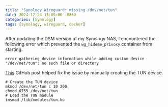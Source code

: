 ```yaml
---
title: "Synology Wireguard: missing /dev/net/tun"
date: 2024-12-24 15:00:00 -0800
categories: [Synology]
tags: [synology, wireguard, docker]
---
```


After updating the DSM version of my Synology NAS, I encountered the following error which prevented the `wg_hideme_privoxy` container from starting.

```
error gathering device information while adding custom device "/dev/net/tun": no such file or directory
```

[This](https://github.com/haugene/docker-transmission-openvpn/issues/1542#issuecomment-753022809) GitHub post helped fix the issue by manually creating the TUN device.

```shell
# Create the TUN device
mknod /dev/net/tun c 10 200
chmod 0755 /dev/net/tun
# Load the TUN module
insmod /lib/modules/tun.ko
```

